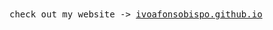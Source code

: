 <samp>
  check out my website -> <a href="https://ivoafonsobispo.github.io/">ivoafonsobispo.github.io</a>
</samp>
